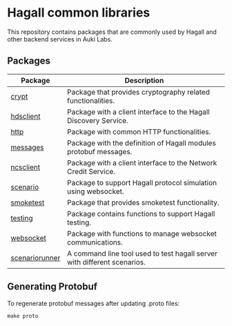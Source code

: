 # Hagall common libraries

This repository contains packages that are commonly used by Hagall and other backend services in Auki Labs.

## Packages

| Package                            | Description                                                              |
| ---------------------------------- | -----------------------------------------------------------------------  |
| [crypt](crypt)                     | Package that provides cryptography related functionalities.              |
| [hdsclient](hdsclient)             | Package with a client interface to the Hagall Discovery Service.         |
| [http](http)                       | Package with common HTTP functionalities.                                |
| [messages](messages)               | Package with the definition of Hagall modules protobuf messages.         |
| [ncsclient](ncsclient)             | Package with a client interface to the Network Credit Service.           |
| [scenario](scenario)               | Package to support Hagall protocol simulation using websocket.           |
| [smoketest](smoketest)             | Package that provides smoketest functionality.                           |
| [testing](testing)                 | Package contains functions to support Hagall testing.                    |
| [websocket](websocket)             | Package with functions to manage websocket communications.               |
| [scenariorunner](scenariorunner)   | A command line tool used to test hagall server with different scenarios. |

## Generating Protobuf

To regenerate protobuf messages after updating .proto files:

```shell
make proto
```
